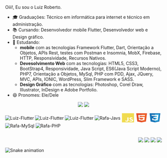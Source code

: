 Oiii!, Eu sou o Luiz Roberto.

- 🎓 Graduações: Técnico em informática para internet e técnico em administração.
- 📚 Cursando: Desenvolvedor mobile Flutter, Desenvolvedor web e Design gráfico.
- 🌱 Estudando:  
  - <strong>mobile</strong> com as tecnologias Framework Flutter, Dart, Orientação a Objetos, APIs Rest, testes com Postman e Insomnia, MobX, Firebase, HTTP, Responsividade, Recursos Nativos. 
  - <strong>Devesolvimento Web</strong> com as tecnologias: HTML5, CSS3, BootStrap4, Responsividade, Java Script, ES6(Java Script Moderno), PHP7, Orientação a Objetos, MySql, PHP com PDD, Ajax, JQuery, MVC, APIs, IONIC, WordPress, Slim Framework e SASS. 
  - <strong>Design Gráfico</strong> com as tecnologias: Photoshop, Corel Draw, Illustrator, InDesign e Adobe Portfolio.
- 😄 Pronomes: Ele/Dele

<div align="center">
  <a href="https://github.com/LuizRobert18"><a/>
  <img height="180em" src="https://github-readme-stats.vercel.app/api?username=LuizRoberto18&show_icons=true&theme=midnight-purple&include_all_commits=true&count_private=true"/>
  <img height="180em" src="https://github-readme-stats.vercel.app/api/top-langs/?username=LuizRoberto18&layout=compact&langs_count=7&theme=midnight-purple"/>
</div>
  
  <div style="display: inline_block"><br>
    <img  align="center" alt="Luiz-Flutter" height="30" width="40" src="https://cdn.jsdelivr.net/gh/devicons/devicon/icons/flutter/flutter-original.svg" />
    <img  align="center" alt="Luiz-Flutter" height="30" width="40" src="https://cdn.jsdelivr.net/gh/devicons/devicon/icons/dart/dart-original.svg" />
    <img  align="center" alt="Luiz-Flutter" height="30" width="40" src="https://cdn.jsdelivr.net/gh/devicons/devicon/icons/spring/spring-original.svg" />
  <img align="center" alt="Rafa-Javs" height="40" width="40" src="https://cdn.jsdelivr.net/gh/devicons/devicon/icons/java/java-original-wordmark.svg">
    <img align="center" alt="Luiz-Js" height="30" width="40" src="https://raw.githubusercontent.com/devicons/devicon/master/icons/javascript/javascript-plain.svg">
  <img align="center" alt="Luiz-HTML" height="30" width="40" src="https://raw.githubusercontent.com/devicons/devicon/master/icons/html5/html5-original.svg">
  <img align="center" alt="Luiz-CSS" height="30" width="40" src="https://raw.githubusercontent.com/devicons/devicon/master/icons/css3/css3-original.svg">
  <img align="center" alt="Rafa-MySql" height="40" width="40" src="https://cdn.jsdelivr.net/gh/devicons/devicon/icons/mysql/mysql-original-wordmark.svg">
  <img align="center" alt="Rafa-PHP" height="40"  width="40" src="https://cdn.jsdelivr.net/gh/devicons/devicon/icons/php/php-original.svg">
 
</div>
  
  ##
  
  <div align="end">
  <a href="https://instagram.com/luizroberto.17" target="_blank"><img src="https://img.shields.io/badge/-Instagram-%23E4405F?style=for-the-badge&logo=instagram&logoColor=white" target="_blank"></a>
  <a href = "mailto:passageiro1829@gmail.com"><img src="https://img.shields.io/badge/-Gmail-%23333?style=for-the-badge&logo=gmail&logoColor=white" target="_blank"></a>
  <a href="https://www.linkedin.com/in/luiz-roberto-4161911b8/" target="_blank"><img src="https://img.shields.io/badge/-LinkedIn-%230077B5?style=for-the-badge&logo=linkedin&logoColor=white" target="_blank"></a> 
    <a href="https://api.whatsapp.com/send?phone=5582987310779" target="_blank"><img src="https://img.shields.io/badge/WhatsApp-25D366?style=for-the-badge&logo=whatsapp&logoColor=white" target="_blank"/></a>
  </div>
  
  ![Snake animation](https://github.com/LuizRoberto18/LuizRoberto18/blob/output/github-contribution-grid-snake.svg)
  
  
